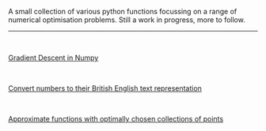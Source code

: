 A small collection of various python functions focussing on a range of numerical optimisation problems.
Still a work in progress, more to follow.

***

<br>

[Gradient Descent in Numpy](optimdemo.ipynb)

<br>

[Convert numbers to their British English text representation](textnumdemo.ipynb)

<br>

[Approximate functions with optimally chosen collections of points](rectdemo.ipynb)

